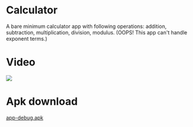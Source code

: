 # **Calculator**

A bare minimum calculator app with following operations: addition, subtraction, multiplication, division, modulus.
(OOPS! This app can't handle exponent terms.)

# **Video**
![](src/calculator.gif)

# **Apk download**
[app-debug.apk](src/app-debug.apk?raw=true)
